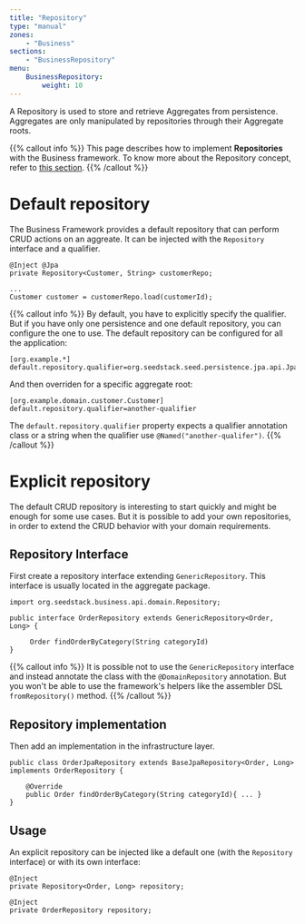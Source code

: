 ```yaml
---
title: "Repository"
type: "manual"
zones:
    - "Business"
sections:
    - "BusinessRepository"
menu:
    BusinessRepository:
        weight: 10
---
```


A Repository is used to store and retrieve Aggregates from persistence.
Aggregates are only manipulated by repositories through their Aggregate roots.

{{% callout info %}}
This page describes how to implement **Repositories** with the Business framework.
To know more about the Repository concept, refer to [this section](../../concepts/domain-model/#repository).
{{% /callout %}}

# Default repository

The Business Framework provides a default repository that can perform CRUD actions on an aggreate.
It can be injected with the `Repository` interface and a qualifier.

```
@Inject @Jpa
private Repository<Customer, String> customerRepo;

...
Customer customer = customerRepo.load(customerId);
```

{{% callout info %}}
By default, you have to explicitly specify the qualifier.
But if you have only one persistence and one default repository, you can configure the one to use.
The default repository can be configured for all the application:

```
[org.example.*]
default.repository.qualifier=org.seedstack.seed.persistence.jpa.api.Jpa
```

And then overriden for a specific aggregate root:

```
[org.example.domain.customer.Customer]
default.repository.qualifier=another-qualifier
```

The `default.repository.qualifier` property expects a qualifier annotation class or a string when the qualifier use `@Named("another-qualifer")`.
{{% /callout %}}

# Explicit repository

The default CRUD repository is interesting to start quickly and might be enough for some use cases.
But it is possible to add your own repositories, in order to extend the CRUD behavior with your domain
requirements.

## Repository Interface

First create a repository interface extending `GenericRepository`.
This interface is usually located in the aggregate package.

```
import org.seedstack.business.api.domain.Repository;

public interface OrderRepository extends GenericRepository<Order, Long> {

     Order findOrderByCategory(String categoryId)
}
```

{{% callout info %}}
It is possible not to use the `GenericRepository` interface and instead annotate the class with the `@DomainRepository` annotation.
But you won't be able to use the framework's helpers like the assembler DSL `fromRepository()` method.
{{% /callout %}}

## Repository implementation

Then add an implementation in the infrastructure layer.

```
public class OrderJpaRepository extends BaseJpaRepository<Order, Long> implements OrderRepository {

    @Override
    public Order findOrderByCategory(String categoryId){ ... }
}
```

## Usage

An explicit repository can be injected like a default one (with the `Repository` interface) or with its own interface:

```
@Inject
private Repository<Order, Long> repository;
```

```
@Inject
private OrderRepository repository;
```
